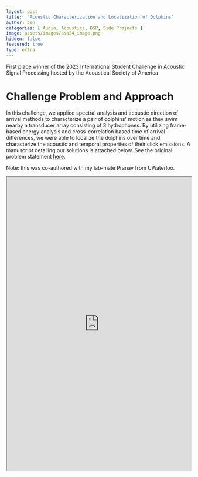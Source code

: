 ```yaml
---
layout: post
title:  "Acoustic Characterization and Localization of Dolphins"
author: ben
categories: [ Audio, Acoustics, DSP, Side Projects ]
image: assets/images/asa24_image.png
hidden: false
featured: true
type: extra
---
```


First place winner of the 2023 International Student Challenge in Acoustic Signal Processing hosted by the Acoustical Society of America

# Challenge Problem and Approach

In this challenge, we applied spectral analysis and acoustic direction of arrival methods to characterize a pair of dolphins' motion as they swim nearby a transducer array consisting of 3 hydrophones. By utilizing frame-based energy analysis and cross-correlation based time of arrival differences, we were able to localize the dolphins over time and characterize the acoustic and temporal properties of their click emissions. A manuscript detailing our solutions is attached below. See the original problem statement [here](https://acousticstoday.org/international-student-challenge-problem-in-acoustic-signal-processing-2024-brian-g-ferguson-r-lee-culver-and-kay-l-gemba/). 

Note: this was co-authored with my lab-mate Pranav from UWaterloo.

<iframe src="https://bpmasters.me/assets/pdf/asa_asp_challenge_2024.pdf#zoom=FitW" style="width:100%;" height="800px" allow="autoplay"></iframe>